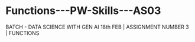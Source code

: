 # Functions---PW-Skills---AS03
BATCH - DATA SCIENCE WITH GEN AI 18th FEB | ASSIGNMENT NUMBER 3 | FUNCTIONS
